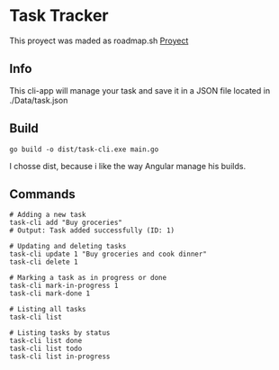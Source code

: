 # Task Tracker

This proyect was maded as roadmap.sh [Proyect](<https://roadmap.sh/projects/task-tracker>)
## Info

This cli-app will manage your task and save it in a JSON file located in ./Data/task.json


## Build

~~~
go build -o dist/task-cli.exe main.go
~~~

I chosse dist, because i like the way Angular manage his builds.

## Commands
~~~
# Adding a new task
task-cli add "Buy groceries"
# Output: Task added successfully (ID: 1)

# Updating and deleting tasks
task-cli update 1 "Buy groceries and cook dinner"
task-cli delete 1

# Marking a task as in progress or done
task-cli mark-in-progress 1
task-cli mark-done 1

# Listing all tasks
task-cli list

# Listing tasks by status
task-cli list done
task-cli list todo
task-cli list in-progress
~~~
